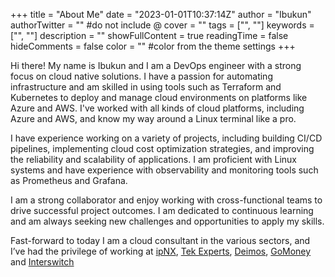 +++
title = "About Me"
date = "2023-01-01T10:37:14Z"
author = "Ibukun"
authorTwitter = "" #do not include @
cover = ""
tags = ["", ""]
keywords = ["", ""]
description = ""
showFullContent = true
readingTime = false
hideComments = false
color = "" #color from the theme settings
+++

Hi there! My name is Ibukun and I am a DevOps engineer with a strong focus on cloud native solutions. I have a passion for automating infrastructure and am skilled in using tools such as Terraform and Kubernetes to deploy and manage cloud environments on platforms like Azure and AWS. I've worked with all kinds of cloud platforms, including Azure and AWS, and know my way around a Linux terminal like a pro.

I have experience working on a variety of projects, including building CI/CD pipelines, implementing cloud cost optimization strategies, and improving the reliability and scalability of applications. I am proficient with Linux systems and have experience with observability and monitoring tools such as Prometheus and Grafana.

I am a strong collaborator and enjoy working with cross-functional teams to drive successful project outcomes. I am dedicated to continuous learning and am always seeking new challenges and opportunities to apply my skills.

Fast-forward to today I am a cloud consultant in the various sectors, and I’ve had the privilege of working at [ipNX](https://ipnxnigeria.net), [Tek Experts](https://tek-experts.com), [Deimos](https://deimos.io), [GoMoney](https://gomoney.global) and [Interswitch](https://interswitchgroup.com)
